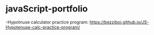 # javaScript-portfolio
-Hypotnuse calculator practice program: https://bezziboi.github.io/JS-Hypotenuse-calc-practice-program/
